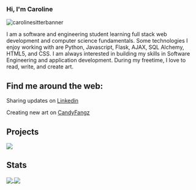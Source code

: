 ### Hi, I'm Caroline

![carolinesitterbanner](https://user-images.githubusercontent.com/101483009/169140648-41aa95f1-f782-41c6-a92f-3dca8bbf666e.jpg)



I am a software and engineering student learning full stack web development and computer science fundamentals. Some technologies I enjoy working with are Python, Javascript, Flask, AJAX, SQL Alchemy, HTML5, and CSS. I am always interested in building my skills in Software Engineering and application development. During my freetime, I love to read, write, and create art. 

## Find me around the web:

Sharing updates on [Linkedin](https://www.linkedin.com/in/carolinesitter/)

Creating new art on [CandyFangz](https://www.candyfangz.com/)

## Projects
<a href="https://github.com/carolinesitter/ArtTown">
  <img src="https://github-readme-stats.vercel.app/api/pin/?username=carolinesitter&repo=ArtTown&theme=gotham&show_owner=true">
</a>


## Stats
<a href="https://github.com/carolinesitter/">
  <img align="center" src="https://github-readme-stats.vercel.app/api/top-langs/?username=carolinesitter&theme=gotham&layout=compact"
</a>

<a href="https://github.com/carolinesitter/">
  <img align="center" src="https://github-readme-streak-stats.herokuapp.com?user=carolinesitter&theme=gotham&date_format=M%20j%5B%2C%20Y%5D"
</a>

